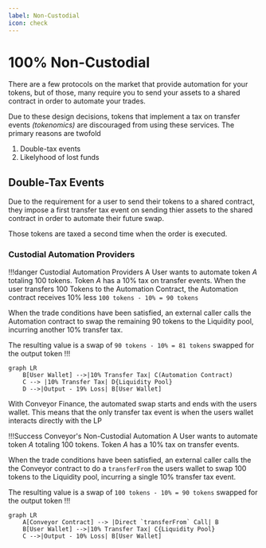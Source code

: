 ```yaml
---
label: Non-Custodial
icon: check
---
```


# 100% Non-Custodial

There are a few protocols on the market that provide automation for your tokens, but of those, many require you to send your assets to a shared contract in order to automate your trades. 

Due to these design decisions, tokens that implement a tax on transfer events *(tokenomics)* are discouraged from using these services. The primary reasons are twofold

1. Double-tax events
2. Likelyhood of lost funds

## Double-Tax Events

Due to the requirement for a user to send their tokens to a shared contract, they impose a first transfer tax event on sending thier assets to the shared contract in order to automate their future swap.

Those tokens are taxed a second time when the order is executed.

### Custodial Automation Providers 
!!!danger Custodial Automation Providers
A User wants to automate token *A* totaling 100 tokens. Token *A* has a 10% tax on transfer events. When the user transfers 100 Tokens to the Automation Contract, the Automation contract receives 10% less `100 tokens - 10% = 90 tokens`

When the trade conditions have been satisfied, an external caller calls the Automation contract to swap the remaining 90 tokens to the Liquidity pool, incurring another 10% transfer tax.

The resulting value is a swap of `90 tokens - 10% = 81 tokens` swapped for the output token
!!!
```mermaid
graph LR
    B[User Wallet] -->|10% Transfer Tax| C(Automation Contract)
    C --> |10% Transfer Tax| D{Liquidity Pool}
    D -->|Output - 19% Loss| B[User Wallet]   
```

With Conveyor Finance, the automated swap starts and ends with the users wallet. This means that the only transfer tax event is when the users wallet interacts directly with the LP

!!!Success Conveyor's Non-Custodial Automation
A User wants to automate token *A* totaling 100 tokens. Token *A* has a 10% tax on transfer events.

When the trade conditions have been satisfied, an external caller calls the the Conveyor contract to do a `transferFrom` the users wallet to swap 100 tokens to the Liquidity pool, incurring a single 10% transfer tax event.

The resulting value is a swap of `100 tokens - 10% = 90 tokens` swapped for the output token
!!!
```mermaid
graph LR
    A[Conveyor Contract] --> |Direct `transferFrom` Call| B
    B[User Wallet] -->|10% Transfer Tax| C{Liquidity Pool}
    C -->|Output - 10% Loss| B[User Wallet]   
```


